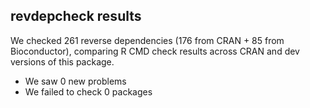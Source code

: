 ## revdepcheck results

We checked 261 reverse dependencies (176 from CRAN + 85 from Bioconductor), comparing R CMD check results across CRAN and dev versions of this package.

 * We saw 0 new problems
 * We failed to check 0 packages

